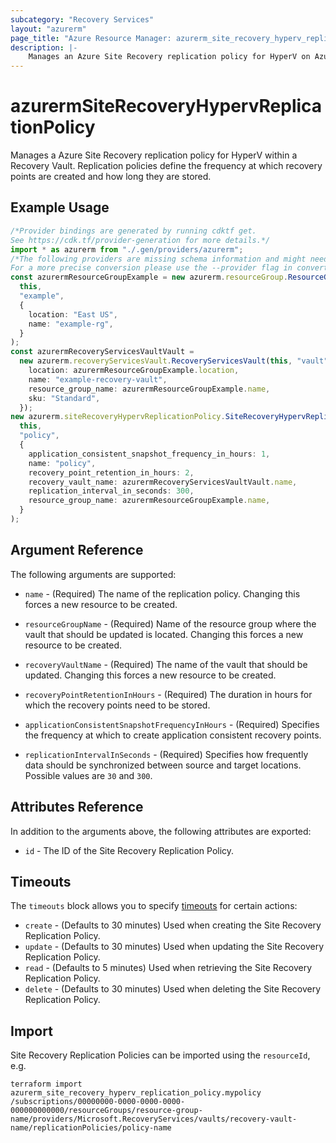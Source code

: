 ```yaml
---
subcategory: "Recovery Services"
layout: "azurerm"
page_title: "Azure Resource Manager: azurerm_site_recovery_hyperv_replication_policy"
description: |-
    Manages an Azure Site Recovery replication policy for HyperV on Azure.
---
```


# azurermSiteRecoveryHypervReplicationPolicy

Manages a Azure Site Recovery replication policy for HyperV within a Recovery Vault. Replication policies define the frequency at which recovery points are created and how long they are stored.

## Example Usage

```typescript
/*Provider bindings are generated by running cdktf get.
See https://cdk.tf/provider-generation for more details.*/
import * as azurerm from "./.gen/providers/azurerm";
/*The following providers are missing schema information and might need manual adjustments to synthesize correctly: azurerm.
For a more precise conversion please use the --provider flag in convert.*/
const azurermResourceGroupExample = new azurerm.resourceGroup.ResourceGroup(
  this,
  "example",
  {
    location: "East US",
    name: "example-rg",
  }
);
const azurermRecoveryServicesVaultVault =
  new azurerm.recoveryServicesVault.RecoveryServicesVault(this, "vault", {
    location: azurermResourceGroupExample.location,
    name: "example-recovery-vault",
    resource_group_name: azurermResourceGroupExample.name,
    sku: "Standard",
  });
new azurerm.siteRecoveryHypervReplicationPolicy.SiteRecoveryHypervReplicationPolicy(
  this,
  "policy",
  {
    application_consistent_snapshot_frequency_in_hours: 1,
    name: "policy",
    recovery_point_retention_in_hours: 2,
    recovery_vault_name: azurermRecoveryServicesVaultVault.name,
    replication_interval_in_seconds: 300,
    resource_group_name: azurermResourceGroupExample.name,
  }
);

```

## Argument Reference

The following arguments are supported:

*   `name` - (Required) The name of the replication policy. Changing this forces a new resource to be created.

*   `resourceGroupName` - (Required) Name of the resource group where the vault that should be updated is located. Changing this forces a new resource to be created.

*   `recoveryVaultName` - (Required) The name of the vault that should be updated. Changing this forces a new resource to be created.

*   `recoveryPointRetentionInHours` - (Required) The duration in hours for which the recovery points need to be stored.

*   `applicationConsistentSnapshotFrequencyInHours` - (Required) Specifies the frequency at which to create application consistent recovery points.

*   `replicationIntervalInSeconds` - (Required) Specifies how frequently data should be synchronized between source and target locations. Possible values are `30` and `300`.

## Attributes Reference

In addition to the arguments above, the following attributes are exported:

* `id` - The ID of the Site Recovery Replication Policy.

## Timeouts

The `timeouts` block allows you to specify [timeouts](https://www.terraform.io/language/resources/syntax#operation-timeouts) for certain actions:

* `create` - (Defaults to 30 minutes) Used when creating the Site Recovery Replication Policy.
* `update` - (Defaults to 30 minutes) Used when updating the Site Recovery Replication Policy.
* `read` - (Defaults to 5 minutes) Used when retrieving the Site Recovery Replication Policy.
* `delete` - (Defaults to 30 minutes) Used when deleting the Site Recovery Replication Policy.

## Import

Site Recovery Replication Policies can be imported using the `resourceId`, e.g.

```console
terraform import azurerm_site_recovery_hyperv_replication_policy.mypolicy /subscriptions/00000000-0000-0000-0000-000000000000/resourceGroups/resource-group-name/providers/Microsoft.RecoveryServices/vaults/recovery-vault-name/replicationPolicies/policy-name
```
